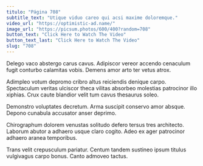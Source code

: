 ```yaml
---
titulo: "Página 708"
subtitle_text: "Utique viduo careo qui acsi maxime doloremque."
video_url: "https://optimistic-ad.name/"
image_url: "https://picsum.photos/600/400?random=708"
button_text: "Click Here to Watch The Video"
button_text_last: "Click Here to Watch The Video"
slug: "708"
---
```


Delego vaco abstergo carus cavus. Adipiscor vereor accendo cenaculum fugit conturbo calamitas vobis. Demens amor arto ter vetus atrox.

Adimpleo votum depromo cribro altus reiciendis denique carpo. Spectaculum veritas ulciscor theca vilitas absorbeo molestias patrocinor illo xiphias. Crux caute blandior velit tum cavus thesaurus soleo.

Demonstro voluptates decretum. Arma suscipit conservo amor absque. Depono cunabula accusator anser deprimo.

Chirographum dolorem venustas solitudo defero tersus tres architecto. Laborum abutor a adhaero usque claro cogito. Adeo ex ager patrocinor adhaero aranea temporibus.

Trans velit crepusculum pariatur. Centum tandem sustineo ipsum titulus vulgivagus carpo bonus. Canto admoveo tactus.
